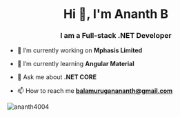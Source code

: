 <h1 align="center">Hi 👋, I'm Ananth B</h1>
<h3 align="center">I am a Full-stack .NET Developer</h3>

- 🔭 I’m currently working on **Mphasis Limited**

- 🌱 I’m currently learning **Angular Material**

- 💬 Ask me about **.NET CORE**

- 📫 How to reach me **balamuruganananth@gmail.com**


<p><img align="center" src="https://github-readme-streak-stats.herokuapp.com/?user=ananth4004&" alt="ananth4004" /></p>

